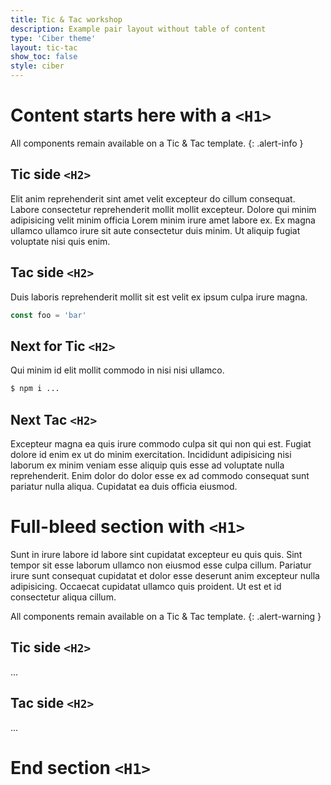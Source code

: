```yaml
---
title: Tic & Tac workshop
description: Example pair layout without table of content
type: 'Ciber theme'
layout: tic-tac
show_toc: false
style: ciber
---
```


# Content starts here with a `<H1>`

All components remain available on a Tic & Tac template.
{: .alert-info }

## Tic side `<H2>`
Elit anim reprehenderit sint amet velit excepteur do cillum consequat. Labore consectetur reprehenderit mollit mollit excepteur. Dolore qui minim adipisicing velit minim officia Lorem minim irure amet labore ex. Ex magna ullamco ullamco irure sit aute consectetur duis minim. Ut aliquip fugiat voluptate nisi quis enim.

## Tac side `<H2>`
Duis laboris reprehenderit mollit sit est velit ex ipsum culpa irure magna.
```js
const foo = 'bar'
```

## Next for Tic `<H2>`
Qui minim id elit mollit commodo in nisi nisi ullamco.
```bash
$ npm i ...
```

## Next Tac `<H2>`
Excepteur magna ea quis irure commodo culpa sit qui non qui est. Fugiat dolore id enim ex ut do minim exercitation. Incididunt adipisicing nisi laborum ex minim veniam esse aliquip quis esse ad voluptate nulla reprehenderit. Enim dolor do dolor esse ex ad commodo consequat sunt pariatur nulla aliqua. Cupidatat ea duis officia eiusmod.

# Full-bleed section with  `<H1>`
Sunt in irure labore id labore sint cupidatat excepteur eu quis quis. Sint tempor sit esse laborum ullamco non eiusmod esse culpa cillum. Pariatur irure sunt consequat cupidatat et dolor esse deserunt anim excepteur nulla adipisicing. Occaecat cupidatat ullamco quis proident. Ut est et id consectetur aliqua cillum.

All components remain available on a Tic & Tac template.
{: .alert-warning }

## Tic side `<H2>`
…

## Tac side `<H2>`
…

# End section `<H1>`
